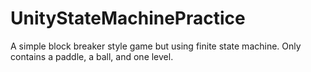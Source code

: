 # UnityStateMachinePractice
A simple block breaker style game but using finite state machine. Only contains a paddle, a ball, and one level.
